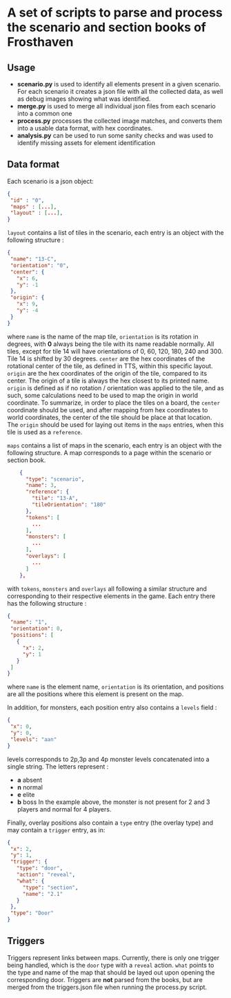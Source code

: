 # A set of scripts to parse and process the scenario and section books of Frosthaven

## Usage
 - **scenario.py** is used to identify all elements present in a given scenario. For each scenario it creates a json file with all the collected data, as well as debug images showing what was identified.
 - **merge.py** is used to merge all individual json files from each scenario into a common one
 - **process.py** processes the collected image matches, and converts them into a usable data format, with hex coordinates.
 - **analysis.py** can be used to run some sanity checks and was used to identify missing assets for element identification

## Data format
 Each scenario is a json object:
 ```json
 {
  "id" : "0",
  "maps" : [...],
  "layout" : [...],
 }
 ```
 `layout` contains a list of tiles in the scenario, each entry is an object with the following structure :
 ```json
{
  "name": "13-C",
  "orientation": "0",
  "center": {
    "x": 6,
    "y": -1
  },
  "origin": {
    "x": 9,
    "y": -4
  }
}
 ```
 where `name` is the name of the map tile, `orientation` is its rotation in degrees, with **0** always being the tile with its name readable normally. All tiles, except for tile 14 will have orientations of 0, 60, 120, 180, 240 and 300. Tile 14 is shifted by 30 degrees.
 `center` are the hex coordinates of the rotational center of the tile, as defined in TTS, within this specific layout.
 `origin` are the hex coordinates of the origin of the tile, compared to its center. The origin of a tile is always the hex closest to its printed name.
 `origin` is defined as if no rotation / orientation was applied to the tile, and as such, some calculations need to be used to map the origin in world coordinate.
 To summarize, in order to place the tiles on a board, the `center` coordinate should be used, and after mapping from hex coordinates to world coordinates, the center of the tile should be place at that location. The `origin` should be used for laying out items in the `maps` entries, when this tile is used as a `reference`.
 
 `maps` contains a list of maps in the scenario, each entry is an object with the following structure. A map corresponds to a page within the scenario or section book.
  ```json
      {
        "type": "scenario",
        "name": 3,
        "reference": {
          "tile": "13-A",
          "tileOrientation": "180"
        },
        "tokens": [
          ...
        ],
        "monsters": [
          ...
        ],
        "overlays": [
          ...
        ]
      },
 ```
 with `tokens`, `monsters` and `overlays` all following a similar structure and corresponding to their respective elements in the game.
 Each entry there has the following structure :
 ```json
 {
  "name": "1",
  "orientation": 0,
  "positions": [
    {
      "x": 2,
      "y": 1
    }
  ]
}
 ```
 where `name` is the element name, `orientation` is its orientation, and positions are all the positions where this element is present on the map.
 
 In addition, for monsters, each position entry also contains a `levels` field :
 ```json
{
  "x": 0,
  "y": 0,
  "levels": "aan"
}
```
levels corresponds to 2p,3p and 4p monster levels concatenated into a single string. The letters represent :
  - **a** absent
  - **n** normal
  - **e** elite
  - **b** boss
 In the example above, the monster is not present for 2 and 3 players and normal for 4 players.
 
 Finally, overlay positions also contain a `type` entry (the overlay type) and may contain a `trigger` entry, as in:
 ```json
{
  "x": 2,
  "y": 1,
  "trigger": {
    "type": "door",
    "action": "reveal",
    "what": {
      "type": "section",
      "name": "2.1"
    }
  },
  "type": "Door"
}
 ```
 
 ## Triggers
 Triggers represent links between maps. Currently, there is only one trigger being handled, which is the `door` type with a `reveal` action. `what` points to the type and name of the map that should be layed out upon opening the corresponding door.
 Triggers are **not** parsed from the books, but are merged from the triggers.json file when running the process.py script.
 
 
 
 
